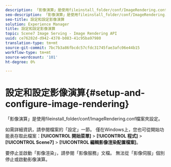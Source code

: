 ```yaml
---
description: 「影像演算」是使用fileinstall_folder/conf/ImageRendering.conf檔案夾設定。
seo-description: 「影像演算」是使用fileinstall_folder/conf/ImageRendering.conf檔案夾設定。
seo-title: 設定和設定影像演算
solution: Experience Manager
title: 設定和設定影像演算
topic: Scene7 Image Serving - Image Rendering API
uuid: ce76282d-d942-4378-b083-41c95ba97980
translation-type: tm+mt
source-git-commit: 7bc7b3a86fbcdc57cfdc31745fae3afc06e44b15
workflow-type: tm+mt
source-wordcount: '101'
ht-degree: 0%

---
```



# 設定和設定影像演算{#setup-and-configure-image-rendering}

「影像演算」是使用fileinstall_folder/conf/ImageRendering.conf檔案夾設定。

如需詳細資訊，請參閱檔案的「設定」一節。 僅在Windows上，您也可從開始功能表存取此檔案：**[!UICONTROL 開始菜單]** > **[!UICONTROL 程式]** > **[!UICONTROL Scene7]** > **[!UICONTROL 編輯影像渲染配置檔案]**。

要停止並啟動「影像渲染」，請參閱「影像服務」文檔。 無法從「影像伺服」個別停止或啟動影像演算。
